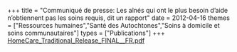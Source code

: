 +++
title = "Communiqué de presse: Les aînés qui ont le plus besoin d’aide n’obtiennent pas les soins requis, dit un rapport"
date = 2012-04-16
themes = ["Ressources humaines","Santé des Autochtones","Soins à domicile et soins communautaires"]
types = ["Publications"]
+++
[HomeCare\_Traditional\_Release\_FINAL\_\_FR.pdf](/files/HomeCare_Traditional_Release_FINAL__FR.pdf)
